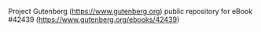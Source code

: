 Project Gutenberg (https://www.gutenberg.org) public repository for eBook #42439 (https://www.gutenberg.org/ebooks/42439)

